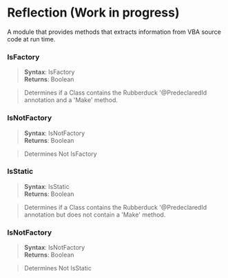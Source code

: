 # Reflection (Work in progress)
A module that provides methods that extracts information from VBA source code at run time.

### IsFactory  

>**Syntax**: IsFactory  
>**Returns**: Boolean  

>Determines if a Class contains the Rubberduck '@PredeclaredId annotation and a 'Make' method.  

### IsNotFactory  

>**Syntax**: IsNotFactory  
>**Returns**: Boolean  

>Determines Not IsFactory  

### IsStatic  

>**Syntax**: IsStatic  
>**Returns**: Boolean  

>Determines if a Class contains the Rubberduck '@PredeclaredId annotation but does not contain a 'Make' method.

### IsNotFactory  

>**Syntax**: IsNotFactory  
>**Returns**: Boolean  

>Determines Not IsStatic